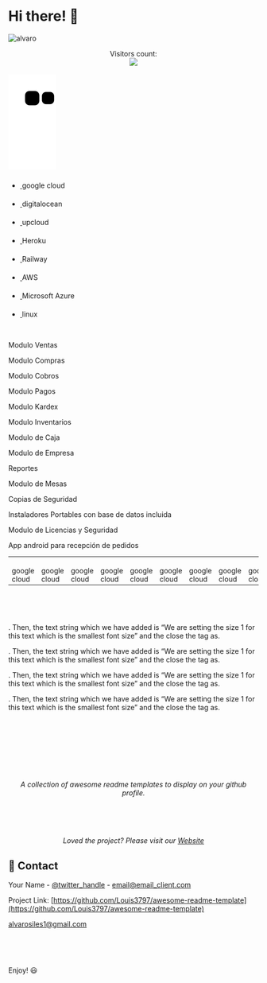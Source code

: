 # Hi there! 👋

![alvaro](https://user-images.githubusercontent.com/61075383/212468737-5b32f5e3-bb2d-421e-8854-48f6a124f3dd.jpg)

<p align="center"> 
  Visitors count:<br>
  <meta http-equiv="refresh" content="0.6">
  <img src="https://profile-counter.glitch.me/alvarosiles11/count.svg" />
</p>

![Image text](https://raw.githubusercontent.com/alvarosiles11/alvarosiles11/output/github-contribution-grid-snake.svg)
![](https://komarev.com/ghpvc/?username=alvarosiles11&label=PROFILE+VIEWS)

- <a href="https://brave.com/es/"><img height="20" src="https://lirp.cdn-website.com/aa0ef369/dms3rep/multi/opt/google-cloud-icon-400w.png" /> </a> google cloud
- <a href="https://brave.com/es/"><img height="20" src="https://cdn.iconscout.com/icon/free/png-256/digitalocean-2752211-2285028.png" /> </a> digitalocean
- <a href="https://brave.com/es/"><img height="20" src="https://d1ikh4ar37569m.cloudfront.net/p1ilnhm3dmlggyzcxbgmxujjp228" /> </a> upcloud
- <a href="https://brave.com/es/"><img height="20" src="https://static-00.iconduck.com/assets.00/heroku-original-wordmark-icon-256x253-sll1g2ca.png" /> </a> Heroku
- <a href="https://brave.com/es/"><img height="20" src="https://railway.app/brand/logo-dark.png" /> </a> Railway
- <a href="https://brave.com/es/"><img height="20" src="https://cdn2.iconfinder.com/data/icons/amazon-aws-stencils/100/Non-Service_Specific_copy__AWS_Cloud-512.png" /> </a> AWS
- <a href="https://brave.com/es/"><img height="20" src="https://upload.wikimedia.org/wikipedia/commons/thumb/f/fa/Microsoft_Azure.svg/1200px-Microsoft_Azure.svg.png" /> </a> Microsoft Azure

- <a href="https://brave.com/es/"><img height="20" src="https://assets.ubuntu.com/v1/29985a98-ubuntu-logo32.png" /> </a> linux

![Image text](https://assets.ubuntu.com/v1/8dd99b80-ubuntu-logo14.png)

Modulo Ventas

Modulo Compras

Modulo Cobros

Modulo Pagos

Modulo Kardex

Modulo Inventarios

Modulo de Caja

Modulo de Empresa

Reportes

Modulo de Mesas

Copias de Seguridad

Instaladores Portables con base de datos incluida

Modulo de Licencias y Seguridad

App android para recepción de pedidos

<table border="0">
 <tr>
   <td><a href="https://brave.com/es/"><img height="12" src="https://lirp.cdn-website.com/aa0ef369/dms3rep/multi/opt/google-cloud-icon-400w.png" /> </a> google cloud </td>
   
 
   <td><a href="https://brave.com/es/"><img height="12" src="https://lirp.cdn-website.com/aa0ef369/dms3rep/multi/opt/google-cloud-icon-400w.png" /> </a> google cloud </td>
 
   <td><a href="https://brave.com/es/"><img height="12" src="https://lirp.cdn-website.com/aa0ef369/dms3rep/multi/opt/google-cloud-icon-400w.png" /> </a> google cloud </td>
 
   <td><a href="https://brave.com/es/"><img height="12" src="https://lirp.cdn-website.com/aa0ef369/dms3rep/multi/opt/google-cloud-icon-400w.png" /> </a> google cloud </td>
 
   <td><a href="https://brave.com/es/"><img height="12" src="https://lirp.cdn-website.com/aa0ef369/dms3rep/multi/opt/google-cloud-icon-400w.png" /> </a> google cloud </td>
 
   <td size="1"><a href="https://brave.com/es/"><img height="12" src="https://lirp.cdn-website.com/aa0ef369/dms3rep/multi/opt/google-cloud-icon-400w.png" /> </a> google cloud </td>
 
   <td><a href="https://brave.com/es/"><img height="12" src="https://lirp.cdn-website.com/aa0ef369/dms3rep/multi/opt/google-cloud-icon-400w.png" /> </a> google cloud </td>
 
   <td><a href="https://brave.com/es/"><img height="12" src="https://lirp.cdn-website.com/aa0ef369/dms3rep/multi/opt/google-cloud-icon-400w.png" /> </a> google cloud </td>
 
   <td><a href="https://brave.com/es/"><img height="12" src="https://lirp.cdn-website.com/aa0ef369/dms3rep/multi/opt/google-cloud-icon-400w.png" /> </a> google cloud </td>
 
 
 
 </tr>
</table>

![Nginx_840](https://user-images.githubusercontent.com/61075383/212946448-8a132c38-aa3a-4e3c-b4ea-1269c5a288f4.png)

![ECX-1909_Hero_PostgreSQL_600x400@2x](https://user-images.githubusercontent.com/61075383/212946590-0008e4c6-abd4-4219-b668-a284d71d4c18.png)

<font size=”5”>. Then, the text string which we have added is “We are setting the size 1 for this text which is the smallest font size” and the close the tag as</font>.

<font size=”1”>. Then, the text string which we have added is “We are setting the size 1 for this text which is the smallest font size” and the close the tag as</font>.

<font size=”2”>. Then, the text string which we have added is “We are setting the size 1 for this text which is the smallest font size” and the close the tag as</font>.

<font size=”3”>. Then, the text string which we have added is “We are setting the size 1 for this text which is the smallest font size” and the close the tag as</font>.

[![Tweet](https://img.shields.io/twitter/url/https/shields.io.svg?style=social)](https://twitter.com/intent/tweet?text=%F0%9F%93%A2%20Various%20README%20templates%20and%20tips%20on%20writing%20high-quality%20documentation%20that%20people%20want%20to%20read.&url=https://github.com/kylelobo/The-Documentation-Compendium)

[![Status](https://img.shields.io/badge/status-active-success.svg)]()

[![GitHub Issues](https://img.shields.io/github/issues/alvarosiles11/The-Documentation-Compendium.svg)](https://github.com/alvarosiles11/alvarosiles11/issues)

[![GitHub Pull Requests](https://img.shields.io/github/issues-pr/alvarosiles11/The-Documentation-Compendium.svg)](https://github.com/alvarosiles11/alvarosiles11/pulls)

 <p align="center"><i>A collection of awesome readme templates to display on your github profile.</i></p>
<div align="center">
  <a href="https://github.com/alvarosiles11/alvarosiles11/stargazers"><img src="https://img.shields.io/github/stars/alvarosiles11/alvarosiles11" alt="Stars Badge"/></a>
<a href="https://github.com/alvarosiles11/alvarosiles11/network/members"><img src="https://img.shields.io/github/forks/alvarosiles11/alvarosiles11" alt="Forks Badge"/></a>
<a href="https://github.com/alvarosiles11/alvarosiles11/pulls"><img src="https://img.shields.io/github/issues-pr/alvarosiles11/alvarosiles11" alt="Pull Requests Badge"/></a>
<a href="https://github.com/alvarosiles11/alvarosiles11/issues"><img src="https://img.shields.io/github/issues/alvarosiles11/alvarosiles11" alt="Issues Badge"/></a>
<a href="https://github.com/alvarosiles11/alvarosiles11/graphs/contributors"><img alt="GitHub contributors" src="https://img.shields.io/github/contributors/alvarosiles11/alvarosiles11?color=2b9348"></a>
<a href="https://github.com/alvarosiles11/alvarosiles11/blob/main/LICENSE"><img src="https://img.shields.io/github/license/alvarosiles11/alvarosiles11?color=2b9348" alt="License Badge"/></a>
</div>
<br>

<br>
<p align="center"><i>Loved the project? Please visit our <a href="https://alvarosiles11/alvarosiles11.app">Website</a></i></p>

<!-- Contact -->

## :handshake: Contact

Your Name - [@twitter_handle](https://twitter.com/twitter_handle) - email@email_client.com

Project Link: [https://github.com/Louis3797/awesome-readme-template](https://github.com/Louis3797/awesome-readme-template)

alvarosiles1@gmail.com

<p dir="auto"><a href="https://github.com/alvarosiles11"><img src="https://camo.githubusercontent.com/d1fd2b0179099791c2ed2af5b3cbc6187e0185be664bf71b3bf32f5c434e0679/68747470733a2f2f696d672e736869656c64732e696f2f6769746875622f666f6c6c6f776572732f4a6f736565393938382e7376673f7374796c653d736f6369616c" alt="GitHub's followers" data-canonical-src="https://img.shields.io/github/followers/alvarosiles11.svg?style=social" style="max-width: 100%;"></a>
<a href="https://github.com/alvarosiles11/alvarosiles11/stargazers"><img src="https://camo.githubusercontent.com/df5d0ac096a50e0448613f071ea25f23dc182b2bee388b3ec559e53121527bad/68747470733a2f2f696d672e736869656c64732e696f2f6769746875622f73746172732f4a6f736565393938382f70726f6a6563742d74656d706c6174652e7376673f7374796c653d736f6369616c" alt="GitHub stars" data-canonical-src="https://img.shields.io/github/stars/alvarosiles11/alvarosiles11.svg?style=social" style="max-width: 100%;"></a>
<a href="https://github.com/alvarosiles11/alvarosiles11/watchers"><img src="https://camo.githubusercontent.com/9e409e31803f60b036e35c9991c3d562801b34a18e1059e6282962b393b63a38/68747470733a2f2f696d672e736869656c64732e696f2f6769746875622f77617463686572732f4a6f736565393938382f70726f6a6563742d74656d706c6174652e7376673f7374796c653d736f6369616c" alt="GitHub watchers" data-canonical-src="https://img.shields.io/github/watchers/alvarosiles11/alvarosiles11.svg?style=social" style="max-width: 100%;"></a>

<a href="https://github.com/alvarosiles11/alvarosiles11/network/members"><img src="https://camo.githubusercontent.com/0032771e3f69bf455bd4f35168a28fa39da86c6700e81f42219cf4345c847cc6/68747470733a2f2f696d672e736869656c64732e696f2f6769746875622f666f726b732f4a6f736565393938382f70726f6a6563742d74656d706c6174652e7376673f7374796c653d736f6369616c" alt="GitHub forks" data-canonical-src="https://img.shields.io/github/forks/alvarosiles11/alvarosiles11.svg?style=social" style="max-width: 100%;"></a></p>

<p dir="auto">Enjoy! <g-emoji class="g-emoji" alias="smiley" fallback-src="https://github.githubassets.com/images/icons/emoji/unicode/1f603.png">😃</g-emoji></p>
